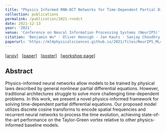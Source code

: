 ```yaml
---
title: "Physics Informed RNN-DCT Networks for Time-Dependent Partial Differential Equations"
collection: publications
permalink: /publication/2021-rnndct
date: 2021-12-13
year: '2021'
venue: 'Conference on Neural Information Processing Systems (NeurIPS)'
citation: 'Benjamin Wu* · Oliver Hennigh · Jan Kautz · Sanjay Choudhry · <b>Wonmin Byeon*</b> <b> (*) equal contributions </b> <b>|</b> <i>Workshop: ML and the Physical Science at NeurIPS 2021</i> '
paperurl: 'https://ml4physicalsciences.github.io/2021/files/NeurIPS_ML4PS_2021_121.pdf'
---
```

[[arxiv]](https://arxiv.org/abs/2202.12358) &nbsp;
[[paper]](https://ml4physicalsciences.github.io/2021/files/NeurIPS_ML4PS_2021_121.pdf) &nbsp;
[[poster]](https://ml4physicalsciences.github.io/2021/files/NeurIPS_ML4PS_2021_121_poster.png) &nbsp;
[[workshop page]](https://ml4physicalsciences.github.io/2021/)


## Abstract
Physics-informed neural networks allow models to be trained by physical laws described by general nonlinear partial differential equations. However, traditional architectures struggle to solve more challenging time-dependent problems. In this work, we present a novel physics-informed framework for solving time-dependent partial differential equations. Our proposed model utilizes discrete cosine transforms to encode spatial frequencies and recurrent neural networks to process the time evolution, achieving state-of-the-art performance on the Taylor-Green vortex relative to other physics-informed baseline models. 


